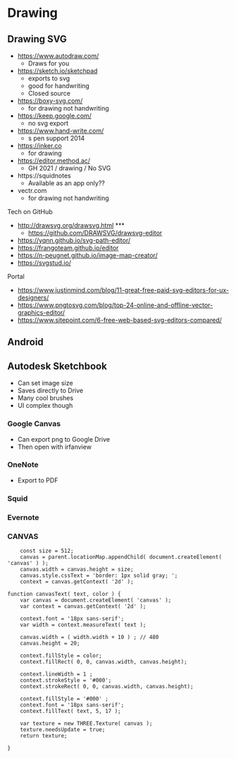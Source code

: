 # Drawing


## Drawing SVG

* https://www.autodraw.com/
	* Draws for you
* https://sketch.io/sketchpad
	* exports to svg
	* good for handwriting
	* Closed source
* https://boxy-svg.com/
	* for drawing not handwriting
* https://keep.google.com/
	* no svg export
* https://www.hand-write.com/
	* s pen support 2014
* https://inker.co
	* for drawing
* https://editor.method.ac/
	* GH 2021 / drawing / No SVG
* https://squidnotes
	* Available as an app only??
* vectr.com
	* for drawing not handwriting

Tech on GitHub

* http://drawsvg.org/drawsvg.html ***
	* https://github.com/DRAWSVG/drawsvg-editor
* https://yqnn.github.io/svg-path-editor/
* https://frangoteam.github.io/editor
* https://n-peugnet.github.io/image-map-creator/
* https://svgstud.io/

Portal

* https://www.justinmind.com/blog/11-great-free-paid-svg-editors-for-ux-designers/
* https://www.pngtosvg.com/blog/top-24-online-and-offline-vector-graphics-editor/
* https://www.sitepoint.com/6-free-web-based-svg-editors-compared/



## Android

## Autodesk Sketchbook

* Can set image size
* Saves directly to Drive
* Many cool brushes
* UI complex though

### Google Canvas

* Can export png to Google Drive
* Then open with irfanview

### OneNote

* Export to PDF

### Squid


### Evernote


### CANVAS

		const size = 512;
		canvas = parent.locationMap.appendChild( document.createElement( 'canvas' ) );
		canvas.width = canvas.height = size;
		canvas.style.cssText = 'border: 1px solid gray; ';
		context = canvas.getContext( '2d' );

	function canvasText( text, color ) {
		var canvas = document.createElement( 'canvas' );
		var context = canvas.getContext( '2d' );

		context.font = '18px sans-serif';
		var width = context.measureText( text );

		canvas.width = ( width.width + 10 ) ; // 480
		canvas.height = 20;

		context.fillStyle = color;
		context.fillRect( 0, 0, canvas.width, canvas.height);

		context.lineWidth = 1 ;
		context.strokeStyle = '#000';
		context.strokeRect( 0, 0, canvas.width, canvas.height);

		context.fillStyle = '#000' ;
		context.font = '18px sans-serif';
		context.fillText( text, 5, 17 );

		var texture = new THREE.Texture( canvas );
		texture.needsUpdate = true;
		return texture;

	}
